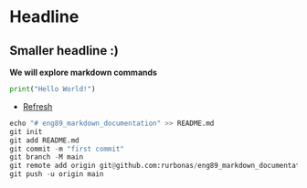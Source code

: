 # Headline
## Smaller headline :)

**We will explore markdown commands**

````python
print("Hello World!")
````
- [Refresh](https://github.com/rurbonas/eng89_markdown_documentation)

````python
echo "# eng89_markdown_documentation" >> README.md
git init
git add README.md
git commit -m "first commit"
git branch -M main
git remote add origin git@github.com:rurbonas/eng89_markdown_documentation.git
git push -u origin main
````